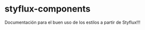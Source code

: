 styflux-components
==================

Documentación para el buen uso de los estilos a partir de Styflux!!!

